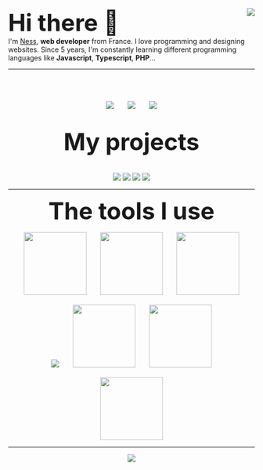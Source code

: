 
<img align="right" src="https://github-readme-stats.vercel.app/api?username=nessmc&count_private=true&show_icons=true&hide_border=true" />
<font size="10">
<b>
Hi there 👋
</b>
</font>
<br>
I'm <a href="https://nessmc.fr">Ness</a>, <b>web developer</b> from France. I love programming and designing websites. Since 5 years, I'm constantly learning different programming languages like <b>Javascript</b>, <b>Typescript</b>, <b>PHP</b>...

___

<p align="center">
	<br>
	<br>
	<br>
	<img src="http://img.shields.io/badge/Discord-%40Ness%239999-7289DA?style=for-the-badge" />
	&nbsp;&nbsp;&nbsp;&nbsp;&nbsp;
	<img src="http://img.shields.io/badge/Twiter-%40Ness40661033-1DA1F2?style=for-the-badge" />
	&nbsp;&nbsp;&nbsp;&nbsp;&nbsp;
	<img src="http://img.shields.io/badge/Instagram-%40nessmc.contact-E1306C?style=for-the-badge" />
	<br>
	<br>
	<br>
	<font size="10">
		<b>
			My projects
		</b>
	</font>
	<br>
	<br>
	<br>
	<img src="https://github-readme-stats.vercel.app/api/pin/?username=NessMC&repo=popscript" />
	<img src="https://github-readme-stats.vercel.app/api/pin/?username=Objective-HTML&repo=objective-html" />
	<img src="https://github-readme-stats.vercel.app/api/pin/?username=NessMC&repo=css-framework" />
	<img src="https://github-readme-stats.vercel.app/api/pin/?username=NessMC&repo=javaskript" />
</p>

___

<p align="center">
	<font size="10">
		<b>
		The tools I use
		</b>
	</font>
</p>

<p align="center">
	<img src="https://www.split.io/wp-content/uploads/2020/03/javascript-logo.png" width="128"/>
	&nbsp;&nbsp;&nbsp;&nbsp;&nbsp;
	<img src="https://cdn.iconscout.com/icon/free/png-512/typescript-1174965.png" width="128"/>
	&nbsp;&nbsp;&nbsp;&nbsp;&nbsp;
	<img src="https://equestsolutions.net/wp-content/uploads/2014/08/php-logo.jpg" width="128" />
	<br>
	<br>
	<img src="https://fr.nuxtjs.org/logos/nuxt-emoji.png" />
	&nbsp;&nbsp;&nbsp;&nbsp;&nbsp;
	<img src="https://vuejs.org/images/logo.png" width="128" />
	&nbsp;&nbsp;&nbsp;&nbsp;&nbsp;
	<img src="https://gridsome.org/logos/only-logo.svg" width="128" />
	<br><br>
	<img src="https://git-scm.com/images/logos/downloads/Git-Icon-1788C.png" width="128" />
</p>

___

<p align="center">
	<img align="center" src="https://github-readme-stats.vercel.app/api/top-langs/?username=nessmc&hide_border=true" />
</p>
